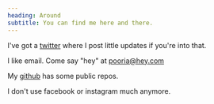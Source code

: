 ```yaml
---
heading: Around
subtitle: You can find me here and there.
---
```


I've got a [twitter]({{site.twitter}}) where I post little updates if you're into that.

I like email. Come say "hey" at [pooria@hey.com]({{site.email}})

My [github]({{site.github}}) has some public repos.

I don't use facebook or instagram much anymore.
